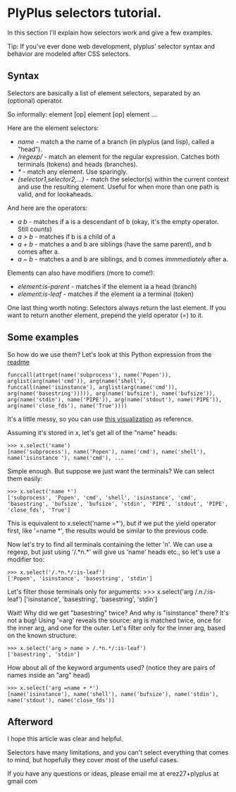 # PlyPlus selectors tutorial.

In this section I'll explain how selectors work and give a few examples.

Tip: If you've ever done web development, plyplus' selector syntax and behavior are modeled after CSS selectors.

## Syntax

Selectors are basically a list of element selectors, separated by an (optional) operator.

So informally: element [op] element [op] element ...

Here are the element selectors:

  - _name_ - match a the name of a branch (in plyplus (and lisp), called a "head").
  - _/regexp/_ - match an element for the regular expression. Catches both terminals (tokens) and heads (branches).
  - _*_ - match any element. Use sparingly.
  - _(selector1,selector2,...)_ - match the selector(s) within the current context and use the resulting element. Useful for when more than one path is valid, and for lookaheads.

And here are the operators:

  - _a b_ - matches if a is a descendant of b (okay, it's the empty operator. Still counts)
  - _a > b_ - matches if b is a child of a
  - _a + b_ - matches a and b are siblings (have the same parent), and b comes after a.
  - _a ~ b_ - matches a and b are siblings, and b comes _immmediately_ after a.
  
Elements can also have modifiers (more to come!):

  - _element:is-parent_ - matches if the element ia a head (branch)
  - _element:is-leaf_ - matches if the element ia a terminal (token)

One last thing worth noting: Selectors always return the last element. If you want to return another element, prepend the yield operator (_=_) to it.

## Some examples

So how do we use them? Let's look at this Python expression from the [readme](/erezsh/plyplus/blob/master/README.md)

    funccall(attrget(name('subprocess'), name('Popen')), arglist(arg(name('cmd')), arg(name('shell'), funccall(name('isinstance'), arglist(arg(name('cmd')), arg(name('basestring'))))), arg(name('bufsize'), name('bufsize')), arg(name('stdin'), name('PIPE')), arg(name('stdout'), name('PIPE')), arg(name('close_fds'), name('True'))))

It's a little messy, so you can use [this visualization](/erezsh/plyplus/blob/master/calling_popen.png) as reference.

Assuming it's stored in x, let's get all of the "name" heads:

    >>> x.select('name')
    [name('subprocess'), name('Popen'), name('cmd'), name('shell'), name('isinstance '), name('cmd'), ...

Simple enough. But suppose we just want the terminals? We can select them easily:

    >>> x.select('name *')
    ['subprocess', 'Popen', 'cmd', 'shell', 'isinstance', 'cmd', 'basestring', 'bufsize', 'bufsize', 'stdin', 'PIPE', 'stdout', 'PIPE', 'close_fds', 'True']

This is equivalent to x.select('name =\*'), but if we put the yield operator first, like '=name \*', the results would be similar to the previous code.

Now let's try to find all terminals containing the letter 'n'. We can use a regexp, but just using '/.\*n.\*' will give us 'name' heads etc., so let's use a modifier too:

    >>> x.select('/.*n.*/:is-leaf')
    ['Popen', 'isinstance', 'basestring', 'stdin']

Let's filter those terminals only for arguments:
    >>> x.select('arg /.*n.*/:is-leaf')
    ['isinstance', 'basestring', 'basestring', 'stdin']

Wait! Why did we get "basestring" twice? And why is "isinstance" there? It's not a bug! Using '=arg' reveals the source: arg is matched twice, once for the inner arg, and one for the outer. Let's filter only for the inner arg, based on the known structure:

    >>> x.select('arg > name > /.*n.*/:is-leaf') 
    ['basestring', 'stdin']
    
How about all of the keyword arguments used? (notice they are pairs of names inside an "arg" head)

    >>> x.select('arg =name + *')
    [name('isinstance'), name('shell'), name('bufsize'), name('stdin'), name('stdout'), name('close_fds')]

## Afterword

I hope this article was clear and helpful.

Selectors have many limitations, and you can't select everything that comes to mind, but hopefully they cover most of the useful cases.

If you have any questions or ideas, please email me at erez27+plyplus at gmail com

